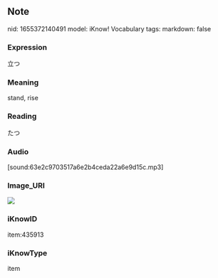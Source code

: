 ## Note
nid: 1655372140491
model: iKnow! Vocabulary
tags: 
markdown: false

### Expression
立つ

### Meaning
stand, rise

### Reading
たつ

### Audio
[sound:63e2c9703517a6e2b4ceda22a6e9d15c.mp3]

### Image_URI
<img src="bad8115cd3024db807205cf65cfb0838.jpg">

### iKnowID
item:435913

### iKnowType
item
